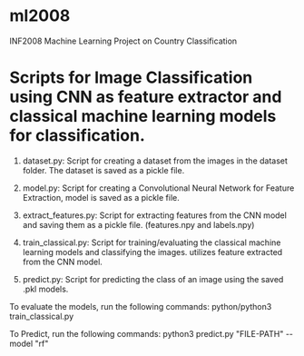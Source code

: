 # ml2008
INF2008 Machine Learning Project on Country Classification

# Scripts for Image Classification using CNN as feature extractor and classical machine learning models for classification.

1. dataset.py:
Script for creating a dataset from the images in the dataset folder. The dataset is saved as a pickle file.

2. model.py:
Script for creating a Convolutional Neural Network for Feature Extraction, model is saved as a pickle file.

3. extract_features.py:
Script for extracting features from the CNN model and saving them as a pickle file. (features.npy and labels.npy)

4. train_classical.py:
Script for training/evaluating the classical machine learning models and classifying the images. 
utilizes feature extracted from the CNN model.

5. predict.py:
Script for predicting the class of an image using the saved .pkl models.


To evaluate the models, run the following commands:
python/python3 train_classical.py

To Predict, run the following commands:
python3 predict.py "FILE-PATH" --model "rf"